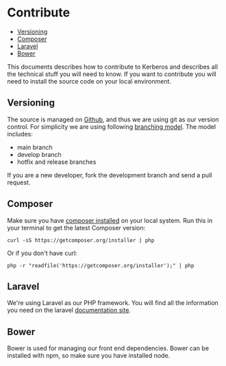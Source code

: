 # Contribute

* [Versioning](#versioning)
* [Composer](#composer)
* [Laravel](#laravel)
* [Bower](#bower)

This documents describes how to contribute to Kerberos and describes all the technical stuff you will need to know. If you want to contribute you will need to install the source code on your local environment.

<a name="versioning"></a>
## Versioning

The source is managed on [Github](https://github.com/kerberos-io), and thus we are using git as our version control. For simplicity we are using following [branching model](http://nvie.com/posts/a-successful-git-branching-model/). The model includes:

* main branch
* develop branch
* hotfix and release branches

If you are a new developer, fork the development branch and send a pull request.

<a name="composer"></a>
## Composer

Make sure you have [composer installed](https://getcomposer.org/download/) on your local system. Run this in your terminal to get the latest Composer version:

	curl -sS https://getcomposer.org/installer | php

Or if you don't have curl:

	php -r "readfile('https://getcomposer.org/installer');" | php

<a name="laravel"></a>
## Laravel

We're using Laravel as our PHP framework. You will find all the information you need on the laravel [documentation site](http://laravel.com/docs).

<a name="bower"></a>
## Bower

Bower is used for managing our front end dependencies. Bower can be installed with npm, so make sure you have installed node.